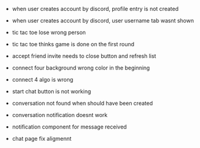 -    when user creates account by discord, profile entry is not created

-    when user creates account by discord, user username tab wasnt shown

-    tic tac toe lose wrong person

-    tic tac toe thinks game is done on the first round

-    accept friend invite needs to close button and refresh list

-    connect four background wrong color in the beginning

-    connect 4 algo is wrong

-    start chat button is not working

-    conversation not found when should have been created

-    conversation notification doesnt work

-    notification component for message received

-    chat page fix aligmennt
